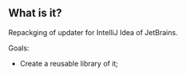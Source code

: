 ## What is it?

Repackging of updater for IntelliJ Idea of JetBrains.

Goals:
 * Create a reusable library of it;
